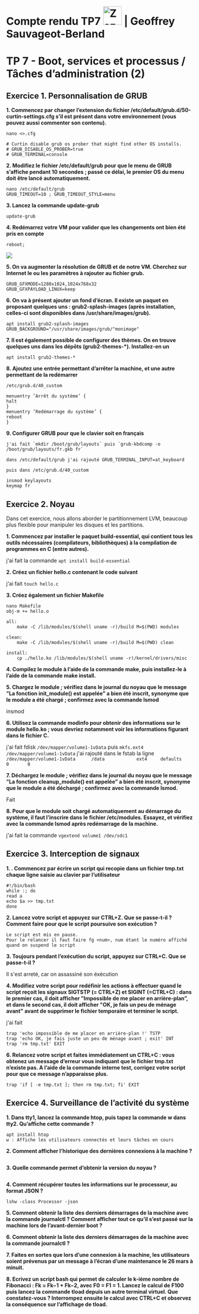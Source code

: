 # Compte rendu TP7  <img src="https://image.flaticon.com/icons/svg/518/518713.svg" height="50" alt="Zozor" /> | Geoffrey Sauvageot-Berland 

# TP 7 - Boot, services et processus / Tâches d’administration (2)

## Exercice 1. Personnalisation de GRUB

**1. Commencez par changer l’extension du fichier /etc/default/grub.d/50-curtin-settings.cfg s’il est présent dans votre environnement (vous pouvez aussi commenter son contenu).**

```
nano <>.cfg

# Curtin disable grub os prober that might find other OS installs.
# GRUB_DISABLE_OS_PROBER=true
# GRUB_TERMINAL=console

```

**2. Modifiez le fichier /etc/default/grub pour que le menu de GRUB s’affiche pendant 10 secondes ; passé ce délai, le premier OS du menu doit être lancé automatiquement.**
```
nano /etc/default/grub
GRUB_TIMEOUT=10 ; GRUB_TIMEOUT_STYLE=menu 
```

**3. Lancez la commande update-grub**
```
update-grub
```

**4. Redémarrez votre VM pour valider que les changements ont bien été pris en compte**

```
reboot;

``` 
<img src="https://image.noelshack.com/minis/2019/43/1/1571647930-capture.png"/></a>


**5. On va augmenter la résolution de GRUB et de notre VM. Cherchez sur Internet le ou les paramètres à rajouter au fichier grub.**

```
GRUB_GFXMODE=1280x1024,1024x768x32 
GRUB_GFXPAYLOAD_LINUX=keep
```

**6. On va à présent ajouter un fond d’écran. Il existe un paquet en proposant quelques uns : grub2-splash-images
(après installation, celles-ci sont disponibles dans /usr/share/images/grub).**

```
apt install grub2-splash-images
GRUB_BACKGROUND="/usr/share/images/grub/"monimage"
``` 

**7. Il est également possible de configurer des thèmes. On en trouve quelques uns dans les dépôts (grub2-themes-*).
Installez-en un**

```
apt install grub2-themes-*
```

**8.  Ajoutez une entrée permettant d’arrêter la machine, et une autre permettant de la redémarrer**

```
/etc/grub.d/40_custom 

menuentry ’Arrêt du système’ {
halt
}
menuentry ’Redémarrage du système’ {
reboot
}
```

**9. Configurer GRUB pour que le clavier soit en français**

```
j'ai fait `mkdir /boot/grub/layouts` puis `grub-kbdcomp -o /boot/grub/layouts/fr.gkb fr` 

dans /etc/default/grub j'ai rajouté GRUB_TERMINAL_INPUT=at_keyboard

puis dans /etc/grub.d/40_custom 

insmod keylayouts
keymap fr
```
## Exercice 2. Noyau

Dans cet exercice, nous allons aborder le partitionnement LVM, beaucoup plus flexible pour manipuler les disques et les partitions.

**1. Commencez par installer le paquet build-essential, qui contient tous les outils nécessaires (compilateurs, bibliothèques) à la compilation de programmes en C (entre autres).**

j'ai fait la commande `apt install build-essential` 

**2. Créez un fichier hello.c contenant le code suivant**

j'ai fait `touch hello.c` 

**3.  Créez également un fichier Makefile**
``` 
nano Makefile
obj-m += hello.o

all:
    make -C /lib/modules/$(shell uname -r)/build M=$(PWD) modules

clean:
    make -C /lib/modules/$(shell uname -r)/build M=$(PWD) clean

install:
    cp ./hello.ko /lib/modules/$(shell uname -r)/kernel/drivers/misc 

```

**4. Compilez le module à l’aide de la commande make, puis installez-le à l’aide de la commande make
install.**



**5. Chargez le module ; vérifiez dans le journal du noyau que le message ”La fonction init_module() est appelée” a bien été inscrit, synonyme que le module a été chargé ; confirmez avec la commande lsmod**

insmod

**6. Utilisez la commande modinfo pour obtenir des informations sur le module hello.ko ; vous devriez notamment voir les informations figurant dans le fichier C.**

j'ai fait fdisk `/dev/mapper/volume1-1vData` puis `mkfs.ext4 /dev/mapper/volume1-1vData`
j'ai rajouté dans le fstab la ligne `/dev/mapper/volume1-1vData      /data            ext4     defaults     0       0` 

**7. Déchargez le module ; vérifiez dans le journal du noyau que le message ”La fonction cleanup_module() est appelée” a bien été inscrit, synonyme que le module a été déchargé ; confirmez avec la commande lsmod.**

Fait

**8. Pour que le module soit chargé automatiquement au démarrage du système, il faut l’inscrire dans le fichier /etc/modules. Essayez, et vérifiez avec la commande lsmod après redémarrage de la machine.**

j'ai fait la commande  `vgextend volume1 /dev/sdc1` 


## Exercice 3. Interception de signaux


**1. . Commencez par écrire un script qui recopie dans un fichier tmp.txt chaque ligne saisie au clavier par
l’utilisateur**


``` 
#!/bin/bash
while :; do
read a
echo $a >> tmp.txt
done
``` 

**2. Lancez votre script et appuyez sur CTRL+Z. Que se passe-t-il ? Comment faire pour que le script poursuive son exécution ?**

```
Le script est mis en pause.
Pour le relancer il faut faire fg <num>, num étant le numéro affiché quand on suspend le script
```

**3. Toujours pendant l’exécution du script, appuyez sur CTRL+C. Que se passe-t-il ?**

Il s'est arreté, car on assassiné son éxécution 

**4. Modifiez votre script pour redéfinir les actions à effectuer quand le script reçoit les signaux SIGTSTP (= CTRL+Z) et SIGINT (=CTRL+C) : dans le premier cas, il doit afficher ”Impossible de me placer en arrière-plan”, et dans le second cas, il doit afficher  "OK, je fais un peu de ménage avant" avant de supprimer le fichier temporaire et terminer le script.**

j'ai fait 
``` 
trap 'echo impossible de me placer en arrière-plan !' TSTP
trap 'echo OK, je fais juste un peu de ménage avant ; exit' INT
trap 'rm tmp.txt' EXIT
``` 


**6. Relancez votre script et faites immédiatement un CTRL+C : vous obtenez un message d’erreur vous indiquant que le fichier tmp.txt n’existe pas. A l’aide de la commande interne test, corrigez votre script pour que ce message n’apparaisse plus.**
```
trap 'if [ -e tmp.txt ]; then rm tmp.txt; fi' EXIT
```

## Exercice 4. Surveillance de l’activité du système

**1. Dans tty1, lancez la commande htop, puis tapez la commande w dans tty2. Qu’affiche cette commande ?**
```
apt install htop
w : Affiche les utilisateurs connectés et leurs tâches en cours
```

**2. Comment afficher l’historique des dernières connexions à la machine ?**

``` last -i 
```

**3. Quelle commande permet d’obtenir la version du noyau ?**

```uname -a 
```

**4. Comment récupérer toutes les informations sur le processeur, au format JSON ?**

```
lshw -class Processor -json
``` 

**5. Comment obtenir la liste des derniers démarrages de la machine avec la commande journalctl ?
Comment afficher tout ce qu’il s’est passé sur la machine lors de l’avant-dernier boot ?**

**6. Comment obtenir la liste des derniers démarrages de la machine avec la commande journalctl ?**

**7. Faites en sortes que lors d’une connexion à la machine, les utilisateurs soient prévenus par un message
à l’écran d’une maintenance le 26 mars à minuit.**

**8. Ecrivez un script bash qui permet de calculer le k-ième nombre de Fibonacci : Fk = Fk−1 + Fk−2, avec F0 = F1 = 1. Lancez le calcul de F100 puis lancez la commande tload depuis un autre terminal virtuel. Que constatez-vous ? Interrompez ensuite le calcul avec CTRL+C et observez la conséquence sur l’affichage de tload.**
